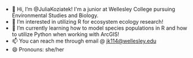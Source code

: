 - 👋 Hi, I’m @JuliaKoziatek! I'm a junior at Wellesley College pursuing Environmental Studies and Biology.
- 👀 I’m interested in utilizing R for ecosystem ecology research!
- 🌱 I’m currently learning how to model species populations in R and how to utilize Python when working with ArcGIS!  
- 📫 You can reach me through email @ jk114@wellesley.edu
- 😄 Pronouns: she/her


<!---
JuliaKoziatek/JuliaKoziatek is a ✨ special ✨ repository because its `README.md` (this file) appears on your GitHub profile.
You can click the Preview link to take a look at your changes.
--->
